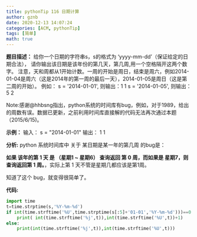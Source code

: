 ```yaml
---
title: pythonTip 116 日期计算
author: gznb
date: 2020-12-13 14:07:24
categories: [ACM, pythonTip]
tags: [简单]
math: true
---
```


**题目描述：**
给你一个日期的字符串s，s的格式为 ‘yyyy-mm-dd’（保证给定的日期合法）， 请你输出该日期是该年份的第几天，第几周,用一个空格隔开这两个数字。
注意，天和周都从1开始计数。一周的开始是周日，结束是周六，例如2014-01-04是周六（这是2014年的第一周的最后一天），2014-01-05是周日（这是第二周的开始）。
例如：
s = '2014-01-01', 则输出：1 1
s = '2014-01-05', 则输出：5 2

Note:感谢@hhbsng指出，python系统的时间库有bug，例如，对于1989，给出的周数有误。数据已更新，之前利用时间库直接解的代码无法再次通过本题 （2015/6/15)。

**示例：**
输入：
s = "2014-01-01"
输出：
1 1



**分析:**
python 系统时间库中 关于 某日期是某一年的第几周 的bug是： 

**如果  该年的第 1 天 是 （星期1 ~ 星期6） 查询返回 第 0 周，而如果是 星期7，则查询返回第 1 周。**，实际上第 1 天不管是星期几都应该是第1周。



知道了这个 bug，就变得很简单了。



**代码:**

```python
import time
t=time.strptime(s,'%Y-%m-%d')
if int(time.strftime('%U',time.strptime(s[:5]+'01-01','%Y-%m-%d')))==0:
    print( int(time.strftime('%j',t)),int(time.strftime('%U',t))+1)
else:
    print(int(time.strftime('%j',t)),int(time.strftime('%U',t))) 
```
